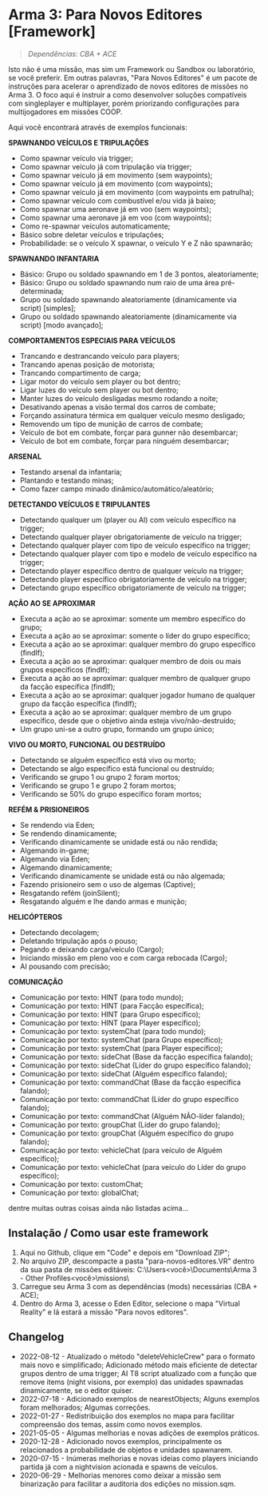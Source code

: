 # Arma 3: Para Novos Editores [Framework]
>*Dependências: CBA + ACE*

Isto não é uma missão, mas sim um Framework ou Sandbox ou laboratório, se você preferir. Em outras palavras, "Para Novos Editores" é um pacote de instruções para acelerar o aprendizado de novos editores de missões no Arma 3. O foco aqui é instruir a como desenvolver soluções compatíveis com singleplayer e multiplayer, porém priorizando configurações para multijogadores em missões COOP.

Aqui você encontrará através de exemplos funcionais:

**SPAWNANDO VEÍCULOS E TRIPULAÇÕES**

- Como spawnar veículo via trigger;
- Como spawnar veículo já com tripulação via trigger;
- Como spawnar veículo já em movimento (sem waypoints);
- Como spawnar veículo já em movimento (com waypoints);
- Como spawnar veículo já em movimento (com waypoints em patrulha);
- Como spawnar veículo com combustível e/ou vida já baixo;
- Como spawnar uma aeronave já em voo (sem waypoints);
- Como spawnar uma aeronave já em voo (com waypoints);
- Como re-spawnar veículos automaticamente;
- Básico sobre deletar veículos e tripulações;
- Probabilidade: se o veículo X spawnar, o veículo Y e Z não spawnarão;

**SPAWNANDO INFANTARIA**

- Básico: Grupo ou soldado spawnando em 1 de 3 pontos, aleatoriamente;
- Básico: Grupo ou soldado spawnando num raio de uma área pré-determinada;
- Grupo ou soldado spawnando aleatoriamente (dinamicamente via script) [simples];
- Grupo ou soldado spawnando aleatoriamente (dinamicamente via script) [modo avançado];

**COMPORTAMENTOS ESPECIAIS PARA VEÍCULOS**

- Trancando e destrancando veículo para players;
- Trancando apenas posição de motorista;
- Trancando compartimento de carga;
- Ligar motor do veículo sem player ou bot dentro;
- Ligar luzes do veículo sem player ou bot dentro;
- Manter luzes do veículo desligadas mesmo rodando a noite;
- Desativando apenas a visão termal dos carros de combate;
- Forçando assinatura térmica em qualquer veículo mesmo desligado;
- Removendo um tipo de munição de carros de combate;
- Veículo de bot em combate, forçar para gunner não desembarcar;
- Veículo de bot em combate, forçar para ninguém desembarcar;
 
**ARSENAL**

- Testando arsenal da infantaria;
- Plantando e testando minas;
- Como fazer campo minado dinâmico/automático/aleatório;

**DETECTANDO VEÍCULOS E TRIPULANTES**

- Detectando qualquer um (player ou AI) com veículo específico na trigger;
- Detectando qualquer player obrigatoriamente de veículo na trigger;
- Detectando qualquer player com tipo de veículo específico na trigger;
- Detectando qualquer player com tipo e modelo de veículo especifico na trigger;
- Detectando player específico dentro de qualquer veículo na trigger;
- Detectando player específico obrigatoriamente de veículo na trigger; 
- Detectando grupo específico obrigatoriamente de veículo na trigger;

**AÇÃO AO SE APROXIMAR**

- Executa a ação ao se aproximar: somente um membro específico do grupo;
- Executa a ação ao se aproximar: somente o líder do grupo específico;
- Executa a ação ao se aproximar: qualquer membro do grupo específico (findIf);
- Executa a ação ao se aproximar: qualquer membro de dois ou mais grupos específicos (findIf);
- Executa a ação ao se aproximar: qualquer membro de qualquer grupo da facção específica (findIf);
- Executa a ação ao se aproximar: qualquer jogador humano de qualquer grupo da facção específica (findIf);
- Executa a ação ao se aproximar: qualquer membro de um grupo específico, desde que o objetivo ainda esteja vivo/não-destruído;
- Um grupo uni-se a outro grupo, formando um grupo único;

**VIVO OU MORTO, FUNCIONAL OU DESTRUÍDO**

- Detectando se alguém específico está vivo ou morto;
- Detectando se algo específico está funcional ou destruído;
- Verificando se grupo 1 ou grupo 2 foram mortos;
- Verificando se grupo 1 e grupo 2 foram mortos;
- Verificando se 50% do grupo específico foram mortos;

**REFÉM & PRISIONEIROS**

- Se rendendo via Eden;
- Se rendendo dinamicamente;
- Verificando dinamicamente se unidade está ou não rendida;
- Algemando in-game;
- Algemando via Eden;
- Algemando dinamicamente;
- Verificando dinamicamente se unidade está ou não algemada;
- Fazendo prisioneiro sem o uso de algemas (Captive);
- Resgatando refém (joinSilent);
- Resgatando alguém e lhe dando armas e munição;

**HELICÓPTEROS**

- Detectando decolagem;
- Deletando tripulação após o pouso;
- Pegando e deixando carga/veículo (Cargo);
- Iniciando missão em pleno voo e com carga rebocada (Cargo);
- AI pousando com precisão;

**COMUNICAÇÃO**

- Comunicação por texto: HINT (para todo mundo);
- Comunicação por texto: HINT (para Facção específica);
- Comunicação por texto: HINT (para Grupo específico);
- Comunicação por texto: HINT (para Player específico);
- Comunicação por texto: systemChat (para todo mundo);
- Comunicação por texto: systemChat (para Grupo específico);
- Comunicação por texto: systemChat (para Player específico);
- Comunicação por texto: sideChat (Base da facção específica falando);
- Comunicação por texto: sideChat (Líder do grupo específico falando);
- Comunicação por texto: sideChat (Alguém específico falando);
- Comunicação por texto: commandChat (Base da facção específica falando);
- Comunicação por texto: commandChat (Líder do grupo específico falando);
- Comunicação por texto: commandChat (Alguém NÃO-líder falando);
- Comunicação por texto: groupChat (Líder do grupo falando);
- Comunicação por texto: groupChat (Alguém específico do grupo falando);
- Comunicação por texto: vehicleChat (para veículo de Alguém específico);
- Comunicação por texto: vehicleChat (para veículo do Líder do grupo específico);
- Comunicação por texto: customChat;
- Comunicação por texto: globalChat;

dentre muitas outras coisas ainda não listadas acima...

## Instalação / Como usar este framework

1) Aqui no Github, clique em "Code" e depois em "Download ZIP";
2) No arquivo ZIP, descompacte a pasta "para-novos-editores.VR" dentro da sua pasta de missões editáveis: C:\Users\<você>\Documents\Arma 3 - Other Profiles\<você>\missions\
3) Carregue seu Arma 3 com as dependências (mods) necessárias (CBA + ACE);
4) Dentro do Arma 3, acesse o Eden Editor, selecione o mapa "Virtual Reality" e lá estará a missão "Para novos editores".

## Changelog

- 2022-08-12 - Atualizado o método "deleteVehicleCrew" para o formato mais novo e simplificado; Adicionado método mais eficiente de detectar grupos dentro de uma trigger; AI T8 script atualizado com a função que remove items (night visions, por exemplo) das unidades spawnadas dinamicamente, se o editor quiser.
- 2022-07-18 - Adicionado exemplos de nearestObjects; Alguns exemplos foram melhorados; Algumas correções.
- 2022-01-27 - Redistribuição dos exemplos no mapa para facilitar compreensão dos temas, assim como novos exemplos.
- 2021-05-05 - Algumas melhorias e novas adições de exemplos práticos.
- 2020-12-28 - Adicionado novos exemplos, principalmente os relacionados a probabilidade de objetos e unidades spawnarem.
- 2020-07-15 - Inúmeras melhorias e novas ideias como players iniciando partida já com a nightvision acionada e spawns de veículos.
- 2020-06-29 - Melhorias menores como deixar a missão sem binarização para facilitar a auditoria dos edições no mission.sqm.
